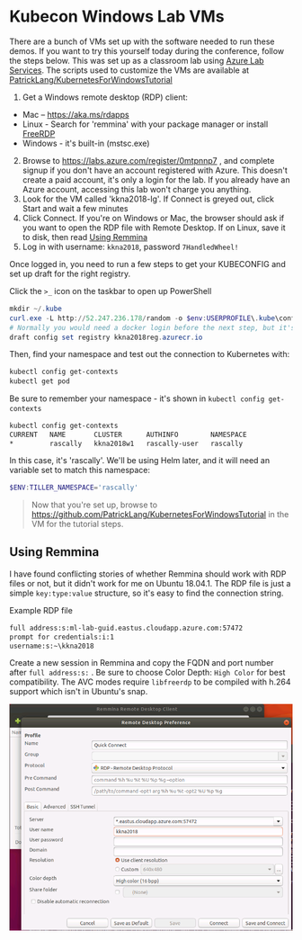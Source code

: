 # Kubecon Windows Lab VMs

There are a bunch of VMs set up with the software needed to run these demos. If you want to try this yourself today during the conference, follow the steps below. This was set up as a classroom lab using [Azure Lab Services](https://docs.microsoft.com/en-us/azure/lab-services/classroom-labs/classroom-labs-overview). 
The scripts used to customize the VMs are available at [PatrickLang/KubernetesForWindowsTutorial](https://github.com/PatrickLang/KubernetesForWindowsTutorial/tree/master/LabVm)

1. Get a Windows remote desktop (RDP) client:
  - Mac – https://aka.ms/rdapps 
  - Linux - Search for 'remmina' with your package manager or install [FreeRDP](http://www.freerdp.com)
  - Windows - it's built-in (mstsc.exe)
2. Browse to https://labs.azure.com/register/0mtpnnp7 , and complete signup if you don't have an account registered with Azure. This doesn't create a paid account, it's only a login for the lab. If you already have an Azure account, accessing this lab won't charge you anything.
3. Look for the VM called 'kkna2018-lg'. If Connect is greyed out, click Start and wait a few minutes
4. Click Connect. If you're on Windows or Mac, the browser should ask if you want to open the RDP file with Remote Desktop. If on Linux, save it to disk, then read [Using Remmina](#using-remmina)
5. Log in with username: `kkna2018`, password `7HandledWheel!`


Once logged in, you need to run a few steps to get your KUBECONFIG and set up draft for the right registry.

Click the `>_` icon on the taskbar to open up PowerShell

```powershell
mkdir ~/.kube
curl.exe -L http://52.247.236.178/random -o $env:USERPROFILE\.kube\config
# Normally you would need a docker login before the next step, but it's already cached on the lab VMs
draft config set registry kkna2018reg.azurecr.io
```

Then, find your namespace and test out the connection to Kubernetes with:

```powershell
kubectl config get-contexts
kubectl get pod
```

Be sure to remember your namespace - it's shown in `kubectl config get-contexts`

```
kubectl config get-contexts
CURRENT   NAME       CLUSTER      AUTHINFO        NAMESPACE
*         rascally   kkna2018w1   rascally-user   rascally
```

In this case, it's 'rascally'. We'll be using Helm later, and it will need an variable set to match this namespace:

```powershell
$ENV:TILLER_NAMESPACE='rascally'
```

> Now that you're set up, browse to https://github.com/PatrickLang/KubernetesForWindowsTutorial in the VM for the tutorial steps.


## Using Remmina

I have found conflicting stories of whether Remmina should work with RDP files or not, but it didn't work for me on Ubuntu 18.04.1. The RDP file is just a simple `key:type:value` structure, so it's easy to find the connection string.


Example RDP file

```none
full address:s:ml-lab-guid.eastus.cloudapp.azure.com:57472
prompt for credentials:i:1
username:s:~\kkna2018
```

Create a new session in Remmina and copy the FQDN and port number after `full address:s:` . Be sure to choose Color Depth: `High Color` for best compatibility. The AVC modes require `libfreerdp` to be compiled with h.264 support which isn't in Ubuntu's snap.

![remmina settings](images/remmina-rdp-settings.png)
